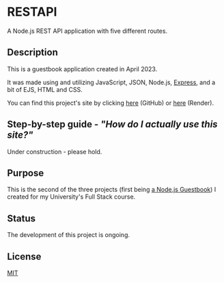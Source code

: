 # RESTAPI
A Node.js REST API application with five different routes.

## Description
This is a guestbook application created in April 2023. 

It was made using and utilizing JavaScript, JSON, Node.js, [Express](https://expressjs.com/), and a bit of EJS, HTML and CSS.

You can find this project's site by clicking [here](https://github.com/luminietos/REST-API) (GitHub) or [here](https://restapi-luminietos.onrender.com/) (Render).

## Step-by-step guide - *"How do I actually use this site?"*
Under construction - please hold.

## Purpose
This is the second of the three projects (first being [a Node.js Guestbook](https://github.com/luminietos/GB)) I created for my University's Full Stack course. 

## Status
The development of this project is ongoing.

## License
[MIT](https://choosealicense.com/licenses/mit/)